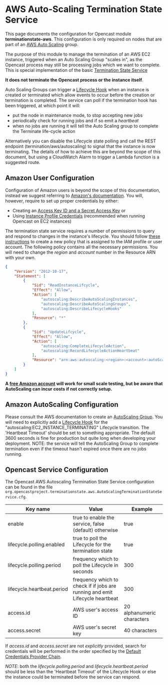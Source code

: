 AWS Auto-Scaling Termination State Service
==========================================

This page documents the configuration for Opencast module **terminationstate-aws**.  This
configuration is only required on nodes that are part of an [AWS Auto Scaling](https://docs.aws.amazon.com/autoscaling/ec2/userguide/what-is-amazon-ec2-auto-scaling.html)
group.

The purpose of this module to manage the termination of an AWS EC2 instance, triggered
when an Auto Scaling Group "scales in", as the Opencast process may still be processing jobs
which we want to complete. This is special implementation of the basic [Termination State Service](terminationstate.md)

**It does not terminate the Opencast process or the instance itself**.

Auto Scaling Groups can trigger a [Lifecycle Hook](https://docs.aws.amazon.com/autoscaling/ec2/userguide/lifecycle-hooks.html)
when an instance is created or terminated which allow events to occur before the creation or termination
is completed. The service can poll if the termination hook has been triggered, at which point it will:

* put the node in maintenance mode, to stop accepting new jobs
* periodically check for running jobs and if so emit a _heartbeat_
* when no jobs are running it will tell the Auto Scaling group to complete the Terminate life-cycle action

Alternatively you can disable the Lifecycle state polling and call the REST endpoint
(termination/aws/autoscaling) to signal that the instance is now terminating. The details of how to achieve
this are beyond the scope of this document, but using a CloudWatch Alarm to trigger a Lambda function
is a suggested route.

Amazon User Configuration
-------------------------

Configuration of Amazon users is beyond the scope of this documentation, instead we suggest referring to
[Amazon's documentation](http://docs.aws.amazon.com/IAM/latest/UserGuide/introduction.html).
You will, however, require to set up proper credentials by either:

* Creating an [Access Key ID and a Secret Access Key](https://aws.amazon.com/developers/access-keys/) or
* Using [Instance Profile Credentials](https://docs.aws.amazon.com/sdk-for-java/v1/developer-guide/java-dg-roles.html)
  (recommended when running Opencast on EC2 instances)

The termination state service requires a number of permissions to query and respond to changes in the
instance's lifecycle. You should follow [these instructions](http://docs.aws.amazon.com/IAM/latest/UserGuide/access_policies_inline-using.html)
to create a new policy that is assigned to the IAM profile or user account. The following policy contains
all the necessary permissions. You will need to change the _region_  and _account_ number in the Resource
ARN with your own.

```json
{
    "Version": "2012-10-17",
    "Statement": [
        {
            "Sid": "ReadInstanceLifcycle",
            "Effect": "Allow",
            "Action": [
                "autoscaling:DescribeAutoScalingInstances",
                "autoscaling:DescribeAutoScalingGroups",
                "autoscaling:DescribeLifecycleHooks"
            ],
            "Resource": "*"
        },
        {
            "Sid": "UpdateLifcycle",
            "Effect": "Allow",
            "Action": [
                "autoscaling:CompleteLifecycleAction",
                "autoscaling:RecordLifecycleActionHeartbeat"
            ],
            "Resource": "arn:aws:autoscaling:<region>:<account>:autoScalingGroup:*:autoScalingGroupName/*"
        }
    ]
}
```

**A [free Amazon account](https://aws.amazon.com/free/) will work for small scale testing, but be aware
that AutoScaling can incur costs if not correctly setup.**

Amazon AutoScaling Configuration
--------------------------------

Please consult the AWS documentation to create an [AutoScaling Group](https://docs.aws.amazon.com/autoscaling/ec2/userguide/GettingStartedTutorial.html).
 You will need to explicitly add a [Lifecycle Hook](https://docs.aws.amazon.com/autoscaling/ec2/userguide/lifecycle-hooks.html)
for the "autoscaling:EC2_INSTANCE_TERMINATING" Lifecycle transition. The 'Heartbeat Timeout' should be set to something
appropriate. The default 3600 seconds is fine for production but quite long when developing your
deployment. NOTE: the service will tell the AutoScaling Group to complete termination even if the timeout
hasn't expired once there are no jobs running.

Opencast Service Configuration
------------------------------

The Opencast AWS Autoscaling Termination State Service configuration can be found in the file
`org.opencastproject.terminationstate.aws.AutoScalingTerminationStateService.cfg`.

|Key name|Value|Example|
|--------|-----|-------|
|enable|true to enable the service, false (default) otherwise|true|
|lifecycle.polling.enabled|true to poll the Lifecycle for the termination state| true|
|lifecycle.polling.period|frequency which to poll the Lifecycle in seconds|300|
|lifecycle.heartbeat.period|frequency which to check if if jobs are running and emit Lifecycle heartbeat|300|
|access.id|AWS user's access ID|20 alphanumeric characters|
|access.secret|AWS user's secret key|40 characters|

If *access.id* and *access.secret* are not *explicitly* provided, search for credentials will be performed in the order specified by the
[Default Credentials Provider Chain](https://docs.aws.amazon.com/sdk-for-java/v1/developer-guide/credentials.html).

*NOTE*: both the _lifecycle.polling.period_ and _lifecycle.heartbeat.period_ should
be less than the 'Heartbeat Timeout' of the Lifecycle Hook or else the instance
could be terminated before the service can respond.
